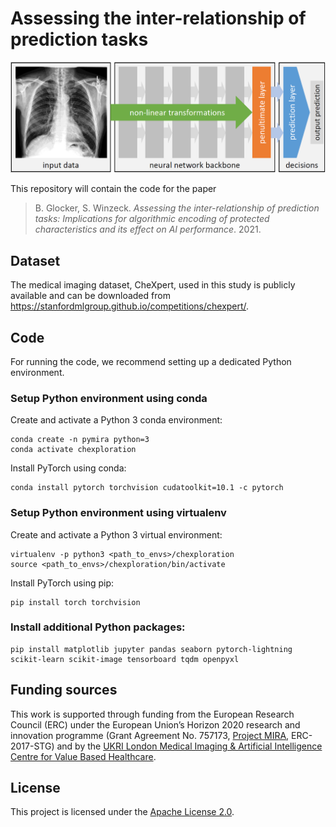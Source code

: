 # Assessing the inter-relationship of prediction tasks

![Components of a deep neural networks](assets/network.png "Components of a deep neural networks")

This repository will contain the code for the paper
> B. Glocker, S. Winzeck. _Assessing the inter-relationship of prediction tasks: Implications for algorithmic encoding of protected characteristics and its effect on AI performance_. 2021.

## Dataset

The medical imaging dataset, CheXpert, used in this study is publicly available and can be downloaded from https://stanfordmlgroup.github.io/competitions/chexpert/.

## Code

For running the code, we recommend setting up a dedicated Python environment.

### Setup Python environment using conda

Create and activate a Python 3 conda environment:

   ```shell
   conda create -n pymira python=3
   conda activate chexploration
   ```
   
Install PyTorch using conda:
   
   ```shell
   conda install pytorch torchvision cudatoolkit=10.1 -c pytorch
   ```
   
### Setup Python environment using virtualenv

Create and activate a Python 3 virtual environment:

   ```shell
   virtualenv -p python3 <path_to_envs>/chexploration
   source <path_to_envs>/chexploration/bin/activate
   ```
   
Install PyTorch using pip:
   
   ```shell
   pip install torch torchvision
   ```
   
### Install additional Python packages:
   
   ```shell
   pip install matplotlib jupyter pandas seaborn pytorch-lightning scikit-learn scikit-image tensorboard tqdm openpyxl
   ```
   
## Funding sources
This work is supported through funding from the European Research Council (ERC) under the European Union’s Horizon 2020 research and innovation programme (Grant Agreement No. 757173, [Project MIRA](https://www.project-mira.eu), ERC-2017-STG) and by the [UKRI London Medical Imaging & Artificial Intelligence Centre for Value Based Healthcare](https://www.aicentre.co.uk/).

## License
This project is licensed under the [Apache License 2.0](LICENSE).
